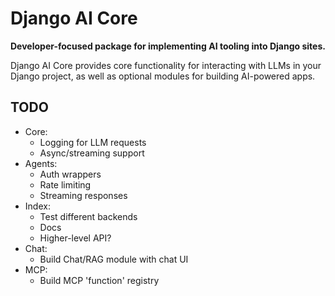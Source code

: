 # Django AI Core

**Developer-focused package for implementing AI tooling into Django sites.**

Django AI Core provides core functionality for interacting with LLMs in your Django project, as well as optional modules for building AI-powered apps.

## TODO

-   Core:
    -   Logging for LLM requests
    -   Async/streaming support
-   Agents:
    -   Auth wrappers
    -   Rate limiting
    -   Streaming responses
-   Index:
    -   Test different backends
    -   Docs
    -   Higher-level API?
-   Chat:
    -   Build Chat/RAG module with chat UI
-   MCP:
    -   Build MCP 'function' registry
